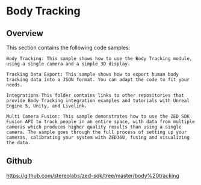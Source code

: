# Body Tracking 

## Overview

This section contains the following code samples:

    Body Tracking: This sample shows how to use the Body Tracking module, using a single camera and a simple 3D display.

    Tracking Data Export: This sample shows how to export human body tracking data into a JSON format. You can adapt the code to fit your needs.

    Integrations This folder contains links to other repositories that provide Body Tracking integration examples and tutorials with Unreal Engine 5, Unity, and Livelink.

    Multi Camera Fusion: This sample demonstrates how to use the ZED SDK Fusion API to track people in an entire space, with data from multiple cameras which produces higher quality results than using a single camera. The sample goes through the full process of setting up your cameras, calibrating your system with ZED360, fusing and visualizing the data.

## Github

https://github.com/stereolabs/zed-sdk/tree/master/body%20tracking

